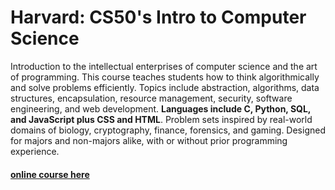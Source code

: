 # Harvard: CS50's Intro to Computer Science

Introduction to the intellectual enterprises of computer science and the art of programming. This course teaches students how to think algorithmically and solve problems efficiently. Topics include abstraction, algorithms, data structures, encapsulation, resource management, security, software engineering, and web development. **Languages include C, Python, SQL, and JavaScript plus CSS and HTML**. Problem sets inspired by real-world domains of biology, cryptography, finance, forensics, and gaming. Designed for majors and non-majors alike, with or without prior programming experience.
#### [online course here](https://cs50.edx.org/)
